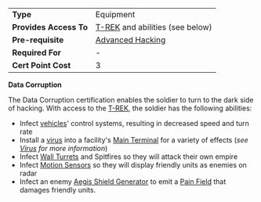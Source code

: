 |                        |                                                        |
| ---------------------- | ------------------------------------------------------ |
| **Type**               | Equipment                                              |
| **Provides Access To** | [T-REK](../weapons/T-REK.md) and abilities (see below) |
| **Pre-requisite**      | [Advanced Hacking](Advanced_Hacking.md)                |
| **Required For**       | \-                                                     |
| **Cert Point Cost**    | 3                                                      |

**Data Corruption**

The Data Corruption certification enables the soldier to turn to the dark side
of hacking. With access to the [T-REK](../weapons/T-REK.md), the soldier has the
following abilities:

- Infect [vehicles](../vehicles/Vehicle.md)' control systems, resulting in
  decreased speed and turn rate
- Install a [virus](../terminology/Virus.md) into a facility's
  [Main Terminal](../items/Main_Terminal.md) for a variety of effects (<i>see
  [Virus](../terminology/Virus.md) for more information</i>)
- Infect [Wall Turrets](../items/Phalanx.md) and Spitfires so they will attack
  their own empire
- Infect
  [Motion Sensors](../weapons/Adaptive_Construction_Engine.md#Motion_Sensor) so
  they will display friendly units as enemies on radar
- Infect an enemy [Aegis Shield Generator](../weapons/Aegis_Shield_Generator.md)
  to emit a [Pain Field](../terminology/Pain_Field.md) that damages friendly
  units.

<!--[Category:Certification](Category:Certification.md)-->
